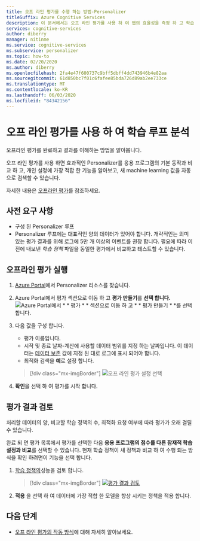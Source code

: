 ```yaml
---
title: 오프 라인 평가를 수행 하는 방법-Personalizer
titleSuffix: Azure Cognitive Services
description: 이 문서에서는 오프 라인 평가를 사용 하 여 앱의 효율성을 측정 하 고 학습 루프를 분석 하는 방법을 보여 줍니다.
services: cognitive-services
author: diberry
manager: nitinme
ms.service: cognitive-services
ms.subservice: personalizer
ms.topic: how-to
ms.date: 02/20/2020
ms.author: diberry
ms.openlocfilehash: 2fa4e47f600737c9bff5dbff4dd743946b4e82aa
ms.sourcegitcommit: 61d850bc7f01c6fafee85bda726d89ab2ee733ce
ms.translationtype: MT
ms.contentlocale: ko-KR
ms.lasthandoff: 06/03/2020
ms.locfileid: "84342156"
---
```

# <a name="analyze-your-learning-loop-with-an-offline-evaluation"></a>오프 라인 평가를 사용 하 여 학습 루프 분석

오프라인 평가를 완료하고 결과를 이해하는 방법을 알아봅니다.

오프 라인 평가를 사용 하면 효과적인 Personalizer를 응용 프로그램의 기본 동작과 비교 하 고, 개인 설정에 가장 적합 한 기능을 알아보고, 새 machine learning 값을 자동으로 검색할 수 있습니다.

자세한 내용은 [오프라인 평가](concepts-offline-evaluation.md)를 참조하세요.

## <a name="prerequisites"></a>사전 요구 사항

* 구성 된 Personalizer 루프
* Personalizer 루프에는 대표적인 양의 데이터가 있어야 합니다. 개략적인는 의미 있는 평가 결과를 위해 로그에 5만 개 이상의 이벤트를 권장 합니다. 필요에 따라 이전에 내보낸 _학습 정책_ 파일을 동일한 평가에서 비교하고 테스트할 수 있습니다.

## <a name="run-an-offline-evaluation"></a>오프라인 평가 실행

1. [Azure Portal](https://azure.microsoft.com/free/)에서 Personalizer 리소스를 찾습니다.
1. Azure Portal에서 평가 섹션으로 이동 하 고 **평가 만들기**를 **선택 합니다.**
    ![Azure Portal에서 * * 평가 * * 섹션으로 이동 하 고 * * 평가 만들기 * *를 선택 합니다.](./media/offline-evaluation/create-new-offline-evaluation.png)
1. 다음 값을 구성 합니다.

    * 평가 이름입니다.
    * 시작 및 종료 날짜-계산에 사용할 데이터 범위를 지정 하는 날짜입니다. 이 데이터는 [데이터 보존](how-to-settings.md) 값에 지정 된 대로 로그에 표시 되어야 합니다.
    * 최적화 검색을 **예**로 설정 합니다.

    > [!div class="mx-imgBorder"]
    > ![오프 라인 평가 설정 선택](./media/offline-evaluation/create-an-evaluation-form.png)

1. **확인**을 선택 하 여 평가를 시작 합니다.

## <a name="review-the-evaluation-results"></a>평가 결과 검토

처리할 데이터의 양, 비교할 학습 정책의 수, 최적화 요청 여부에 따라 평가가 오래 걸릴 수 있습니다.

완료 되 면 평가 목록에서 평가를 선택한 다음 **응용 프로그램의 점수를 다른 잠재적 학습 설정과 비교**를 선택할 수 있습니다. 현재 학습 정책이 새 정책과 비교 하 여 수행 되는 방식을 확인 하려면이 기능을 선택 합니다.

1. [학습 정책의](concepts-offline-evaluation.md#discovering-the-optimized-learning-policy)성능을 검토 합니다.

    > [!div class="mx-imgBorder"]
    > [![평가 결과 검토](./media/offline-evaluation/evaluation-results.png)](./media/offline-evaluation/evaluation-results.png#lightbox)

1. **적용** 을 선택 하 여 데이터에 가장 적합 한 모델을 향상 시키는 정책을 적용 합니다.

## <a name="next-steps"></a>다음 단계

* [오프 라인 평가의 작동 방식](concepts-offline-evaluation.md)에 대해 자세히 알아보세요.
